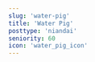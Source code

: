 ```yaml
---
slug: 'water-pig'
title: 'Water Pig'
posttype: 'niandai'
seniority: 60
icon: 'water_pig_icon'
---
```

